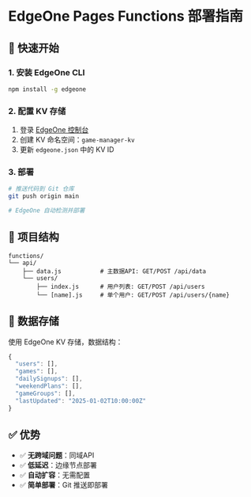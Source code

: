 # EdgeOne Pages Functions 部署指南

## 🚀 快速开始

### 1. 安装 EdgeOne CLI
```bash
npm install -g edgeone
```

### 2. 配置 KV 存储
1. 登录 [EdgeOne 控制台](https://console.cloud.tencent.com/edgeone)
2. 创建 KV 命名空间：`game-manager-kv`
3. 更新 `edgeone.json` 中的 KV ID

### 3. 部署
```bash
# 推送代码到 Git 仓库
git push origin main

# EdgeOne 自动检测并部署
```

## 📁 项目结构

```
functions/
└── api/
    ├── data.js           # 主数据API: GET/POST /api/data
    └── users/
        ├── index.js      # 用户列表: GET/POST /api/users
        └── [name].js     # 单个用户: GET/POST /api/users/{name}
```

## 💾 数据存储

使用 EdgeOne KV 存储，数据结构：
```javascript
{
  "users": [],
  "games": [],
  "dailySignups": [],
  "weekendPlans": [],
  "gameGroups": [],
  "lastUpdated": "2025-01-02T10:00:00Z"
}
```

## ✅ 优势

- ✅ **无跨域问题**：同域API
- ✅ **低延迟**：边缘节点部署
- ✅ **自动扩容**：无需配置
- ✅ **简单部署**：Git 推送即部署 